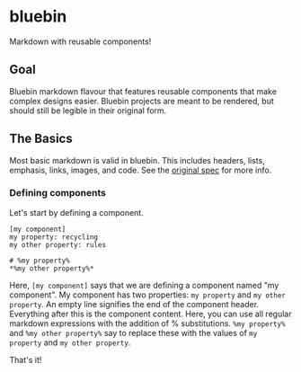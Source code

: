 # bluebin
Markdown with reusable components!

## Goal
Bluebin markdown flavour that features reusable components that make complex designs easier. Bluebin projects are meant to be rendered, but should still be legible in their original form.

## The Basics
Most basic markdown is valid in bluebin. This includes headers, lists, emphasis, links, images, and code. See the [original spec](https://daringfireball.net/projects/markdown/basics) for more info.

### Defining components
Let's start by defining a component.

	[my component]
	my property: recycling
	my other property: rules
	
	# %my property%
	*%my other property%*

Here, `[my component]` says that we are defining a component named "my component". My component has two properties: `my property` and `my other property`. An empty line signifies the end of the component header. Everything after this is the component content. Here, you can use all regular markdown expressions with the addition of % substitutions. `%my property%` and `%my other property%` say to replace these with the values of `my property` and `my other property`.

That's it!
